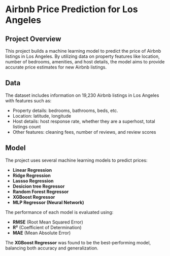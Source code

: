 
# Airbnb Price Prediction for Los Angeles

## Project Overview
This project builds a machine learning model to predict the price of Airbnb listings in Los Angeles. By utilizing data on property features like location, number of bedrooms, amenities, and host details, the model aims to provide accurate price estimates for new Airbnb listings. 

## Data
The dataset includes information on 19,230 Airbnb listings in Los Angeles with features such as:
- Property details: bedrooms, bathrooms, beds, etc.
- Location: latitude, longitude
- Host details: host response rate, whether they are a superhost, total listings count
- Other features: cleaning fees, number of reviews, and review scores

## Model
The project uses several machine learning models to predict prices:
- **Linear Regression**
- **Ridge Regression**
- **Lassso Regression**
- **Desicion tree Regressor**
- **Random Forest Regressor**
- **XGBoost Regressor**
- **MLP Regressor (Neural Network)**

The performance of each model is evaluated using:
- **RMSE** (Root Mean Squared Error)
- **R²** (Coefficient of Determination)
- **MAE** (Mean Absolute Error)

The **XGBoost Regressor** was found to be the best-performing model, balancing both accuracy and generalization.
